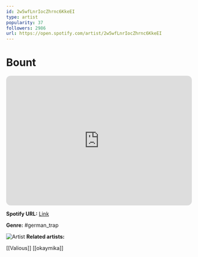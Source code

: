 ```yaml
---
id: 2w5wfLnrIocZhrnc6KkeEI
type: artist
popularity: 37
followers: 2986
url: https://open.spotify.com/artist/2w5wfLnrIocZhrnc6KkeEI
---
```

# Bount

<iframe style="border-radius:12px" src="https://open.spotify.com/embed/artist/2w5wfLnrIocZhrnc6KkeEI" width="100%" height="352" frameBorder="0" allowfullscreen="" allow="autoplay; clipboard-write; encrypted-media; fullscreen; picture-in-picture" loading="lazy"></iframe>

**Spotify URL:** [Link](https://open.spotify.com/artist/2w5wfLnrIocZhrnc6KkeEI)

**Genre:**  #german_trap

![Artist](https://i.scdn.co/image/ab6761610000e5eb3430518942209e2c0d831a76)
**Related artists:**

[[Valious]]
[[okaymika]]
